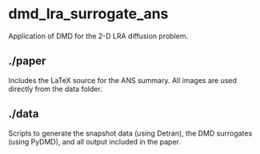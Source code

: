 # dmd_lra_surrogate_ans
Application of DMD for the 2-D LRA diffusion problem.

## ./paper

Includes the LaTeX source for the ANS summary.  All images are used 
directly from the data folder.

## ./data

Scripts to generate the snapshot data (using Detran), the DMD 
surrogates (using PyDMD), and all output included in the paper.
